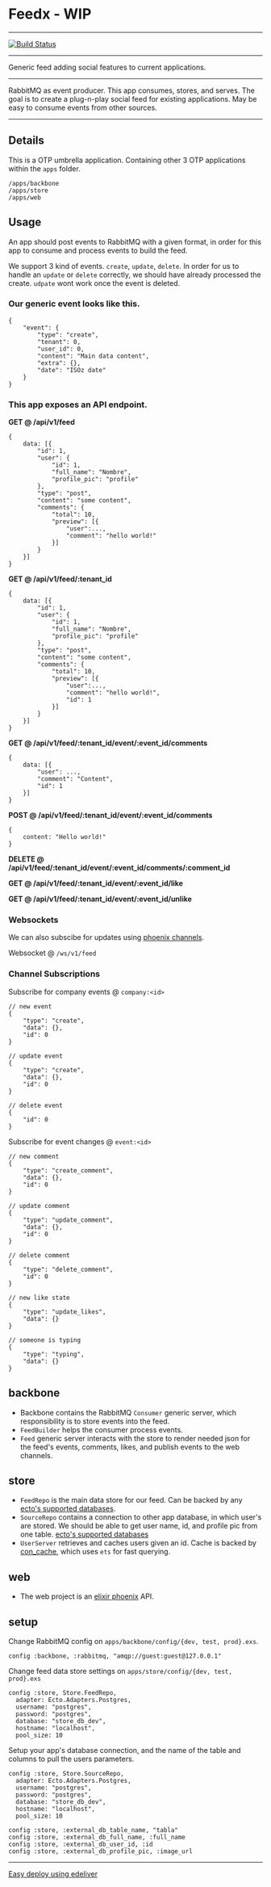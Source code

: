# Feedx - WIP
---

[![Build Status](https://travis-ci.org/erneestoc/trck.svg?branch=master)](https://travis-ci.org/erneestoc/trck)

---

Generic feed adding social features to current applications. 

---

RabbitMQ as event producer. This app consumes, stores, and serves. The goal is to create a plug-n-play social feed for existing applications. May be easy to consume events from other sources.

---

## Details

This is a OTP umbrella application. Containing other 3 OTP applications within the `apps` folder.

```
/apps/backbone
/apps/store
/apps/web
```

## Usage

An app should post events to RabbitMQ with a given format, in order for this app to consume and process events to build the feed.

We support 3 kind of events. `create`, `update`, `delete`. In order for us to handle an `update` or `delete` correctly, we should have already processed the create. `udpate` wont work once the event is deleted.

### Our generic event looks like this.

```
{
	"event": {
		"type": "create",
		"tenant": 0,
		"user_id": 0,
		"content": "Main data content",
		"extra": {},
		"date": "ISOz date"
	}
}
```

### This app exposes an API endpoint.

__GET @ /api/v1/feed__

```
{
	data: [{
		"id": 1,
		"user": {
			"id": 1,
			"full_name": "Nombre",
			"profile_pic": "profile"
		},
		"type": "post",
		"content": "some content",
		"comments": {
			"total": 10,
			"preview": [{
				"user":...,
				"comment": "hello world!"
			}]
		}
	}]
}
```

__GET @ /api/v1/feed/:tenant_id__

```
{
	data: [{
		"id": 1,
		"user": {
			"id": 1,
			"full_name": "Nombre",
			"profile_pic": "profile"
		},
		"type": "post",
		"content": "some content",
		"comments": {
			"total": 10,
			"preview": [{
				"user":...,
				"comment": "hello world!",
				"id": 1
			}]
		}
	}]
}
```

__GET @ /api/v1/feed/:tenant_id/event/:event_id/comments__

```
{
	data: [{
		"user": ...,
		"comment": "Content",
		"id": 1
	}]
}
```

__POST @ /api/v1/feed/:tenant_id/event/:event_id/comments__

```
{
	content: "Hello world!"
}
```

__DELETE @ /api/v1/feed/:tenant_id/event/:event_id/comments/:comment_id__

__GET @ /api/v1/feed/:tenant_id/event/:event_id/like__

__GET @ /api/v1/feed/:tenant_id/event/:event_id/unlike__

### Websockets

We can also subscibe for updates using [phoenix channels](https://hexdocs.pm/phoenix/channels.html).

Websocket @ `/ws/v1/feed`

### Channel Subscriptions

Subscribe for company events @ `company:<id>`
```
// new event
{
	"type": "create",
	"data": {},
	"id": 0
}

// update event
{
	"type": "create",
	"data": {},
	"id": 0
}

// delete event
{
	"id": 0
}
```

Subscribe for event changes @ `event:<id>`

```
// new comment
{
	"type": "create_comment",
	"data": {},
	"id": 0
}

// update comment
{
	"type": "update_comment",
	"data": {},
	"id": 0
}

// delete comment
{
	"type": "delete_comment",
	"id": 0
}

// new like state
{
	"type": "update_likes",
	"data": {}
}

// someone is typing
{
	"type": "typing",
	"data": {}
}
```

## backbone

- Backbone contains the RabbitMQ `Consumer` generic server, which responsibility is to store events into the feed.
- `FeedBuilder` helps the consumer process events.
- `Feed` generic server interacts with the store to render needed json for the feed's events, comments, likes, and publish events to the web channels.

## store

- `FeedRepo` is the main data store for our feed. Can be backed by any [ecto's supported databases](https://github.com/elixir-ecto/ecto#usage).
- `SourceRepo` contains a connection to other app database, in which user's are stored. We should be able to get user name, id, and profile pic from one table. [ecto's supported databases](https://github.com/elixir-ecto/ecto#usage)
- `UserServer` retrieves and caches users given an id. Cache is backed by [con_cache](https://github.com/sasa1977/con_cache), which uses `ets` for fast querying. 

## web

- The web project is an [elixir phoenix](http://phoenixframework.org/) API.

## setup


Change RabbitMQ config on `apps/backbone/config/{dev, test, prod}.exs`.

```
config :backbone, :rabbitmq, "amqp://guest:guest@127.0.0.1"
```

Change feed data store settings on `apps/store/config/{dev, test, prod}.exs`

```
config :store, Store.FeedRepo,
  adapter: Ecto.Adapters.Postgres,
  username: "postgres",
  password: "postgres",
  database: "store_db_dev",
  hostname: "localhost",
  pool_size: 10
```

Setup your app's database connection, and the name of the table and columns to pull the users parameters.

```
config :store, Store.SourceRepo,
  adapter: Ecto.Adapters.Postgres,
  username: "postgres",
  password: "postgres",
  database: "store_db_dev",
  hostname: "localhost",
  pool_size: 10

config :store, :external_db_table_name, "tabla"
config :store, :external_db_full_name, :full_name
config :store, :external_db_user_id, :id
config :store, :external_db_profile_pic, :image_url
```

---

[Easy deploy using edeliver](https://github.com/edeliver/edeliver)

